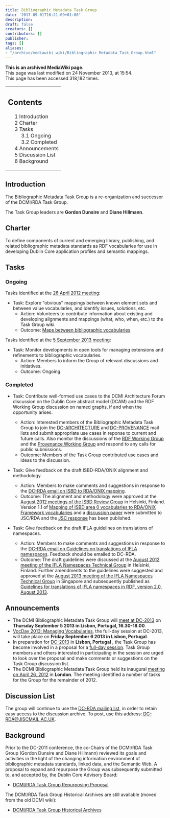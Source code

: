 ```yaml
---
title: Bibliographic Metadata Task Group
date: '2017-09-01T16:21:09+01:00'
description: 
draft: false
creators: []
contributors: []
publisher: 
tags: []
aliases:
- "/archive/mediawiki_wiki/Bibliographic_Metadata_Task_Group.html"
---
```


 **This is an archived MediaWiki page.**  
This page was last modified on 24 November 2013, at 15:54.  
This page has been accessed 318,182 times.

<table id="toc" class="toc">
  <tr>
    <td>
      <div id="toctitle">
        <h2>Contents</h2>
      </div>
      <ul>
        <li class="toclevel-1 tocsection-1"><a href="#Introduction"><span class="tocnumber">1</span> <span class="toctext">Introduction</span></a></li>
        <li class="toclevel-1 tocsection-2"><a href="#Charter"><span class="tocnumber">2</span> <span class="toctext">Charter</span></a></li>
        <li class="toclevel-1 tocsection-3">
          <a href="#Tasks"><span class="tocnumber">3</span> <span class="toctext">Tasks</span></a>
          <ul>
            <li class="toclevel-2 tocsection-4"><a href="#Ongoing"><span class="tocnumber">3.1</span> <span class="toctext">Ongoing</span></a></li>
            <li class="toclevel-2 tocsection-5"><a href="#Completed"><span class="tocnumber">3.2</span> <span class="toctext">Completed</span></a></li>
          </ul>
        </li>
        <li class="toclevel-1 tocsection-6"><a href="#Announcements"><span class="tocnumber">4</span> <span class="toctext">Announcements</span></a></li>
        <li class="toclevel-1 tocsection-7"><a href="#Discussion_List"><span class="tocnumber">5</span> <span class="toctext">Discussion List</span></a></li>
        <li class="toclevel-1 tocsection-8"><a href="#Background"><span class="tocnumber">6</span> <span class="toctext">Background</span></a></li>
      </ul>
    </td>
  </tr>
</table>

## Introduction 

The Bibliographic Metadata Task Group is a re-organization and successor of the DCMI/RDA Task Group.

The Task Group leaders are **Gordon Dunsire** and **Diane Hillmann**.

## Charter 

To define components of current and emerging library, publishing, and related bibliographic metadata standards as RDF vocabularies for use in developing Dublin Core application profiles and semantic mappings.

## Tasks 

### Ongoing 

Tasks identified at the [26 April 2012 meeting](/archive/mediawiki_wiki/BMTG_meeting_26_Apr_2012 "BMTG meeting 26 Apr 2012"):

- Task: Explore "obvious" mappings between known element sets and between value vocabularies, and identify issues, solutions, etc.
  - Action: Volunteers to contribute information about existing and developing alignments and mappings (what, who, when, etc.) to the Task Group wiki.
  - Outcome: [Maps between bibliographic vocabularies](/archive/mediawiki_wiki/Maps_between_bibliographic_vocabularies "Maps between bibliographic vocabularies")

Tasks identified at the [5 September 2013 meeting](/archive/mediawiki_wiki/BMTG_meeting_5_Sep_2013 "BMTG meeting 5 Sep 2013"):

- Task: Monitor developments in open tools for managing extensions and refinements to bibliographic vocabularies.
  - Action: Members to inform the Group of relevant discussions and initiatives.
  - Outcome: Ongoing.

### Completed 

- Task: Contribute well-formed use cases to the DCMI Architecture Forum discussion on the Dublin Core abstract model (DCAM) and the RDF Working Group discussion on named graphs, if and when the opportunity arises.
  - Action: Interested members of the Bibliographic Metadata Task Group to join the [DC-ARCHITECTURE](https://www.jiscmail.ac.uk/cgi-bin/webadmin?A0=DC-ARCHITECTURE) and [DC-PROVENANCE](https://www.jiscmail.ac.uk/cgi-bin/webadmin?A0=dc-provenance) mail lists and submit appropriate use cases in reponse to current and future calls. Also monitor the discussions of the [RDF Working Group](http://www.w3.org/2011/rdf-wg/wiki/Main_Page) and the [Provenance Working Group](http://www.w3.org/2011/prov/wiki/Main_Page) and respond to any calls for public submissions.
  - Outcome: Members of the Task Group contributed use cases and ideas to the discussion.

- Task: Give feedback on the draft ISBD-RDA/ONIX alignment and methodology.
  - Action: Members to make comments and suggestions in response to the [DC-RDA email on ISBD to RDA/ONIX mapping](https://www.jiscmail.ac.uk/cgi-bin/webadmin?A2=ind1204&L=dc-rda&P=716). 
  - Outcome: The alignment and methodology were approved at the [August 2012 meetings of the ISBD Review Group](http://www.ifla.org/files/assets/cataloguing/isbdrg/meeting_2012.pdf) in Helsinki, Finland. Version 1.1 of [Mapping of ISBD area 0 vocabularies to RDA/ONIX Framework vocabularies](http://www.rda-jsc.org/docs/6JSC-ISBD-Discussion-2-Mapping.pdf) and a [discussion paper](http://www.rda-jsc.org/docs/6JSC-ISBD-Discussion-2.pdf) were submitted to JSC/RDA and the [JSC response](http://www.rda-jsc.org/docs/6JSC-ISBD-Discussion-1-and-2-JSC-response.pdf) has been published.

- Task: Give feedback on the draft IFLA guidelines on translations of namespaces.
  - Action: Members to make comments and suggestions in response to the [DC-RDA email on Guidelines on translations of IFLA namespaces](https://www.jiscmail.ac.uk/cgi-bin/webadmin?A2=ind1204&L=dc-rda&P=5240). Feedback should be emailed to DC-RDA. 
  - Outcome: The draft guidelines were discussed at the [August 2012 meeting of the IFLA Namespaces Technical Group](http://www.ifla.org/files/assets/classification-and-indexing/namespaces/namespaces-tg-meeting-2012.pdf) in Helsinki, Finland. Further amendments to the guidelines were suggested and approved at the [August 2013 meeting of the IFLA Namespaces Technical Group](http://www.ifla.org/files/assets/classification-and-indexing/namespaces/namespaces-tg-meeting-2013.pdf) in Singapore and subsequently published as [Guidelines for translations of IFLA namespaces in RDF, version 2.0, August 2013](http://www.ifla.org/files/assets/classification-and-indexing/namespaces/iflanamespacetranslationguidelines2_0.docx).

## Announcements 

- The DCMI Bibliographic Metadata Task Group will [meet at DC-2013](/archive/mediawiki_wiki/BMTG_meeting_5_Sep_2013 "BMTG meeting 5 Sep 2013") on **Thursday September 5 2013 in Lisbon, Portugal, 16.30-18.00**.
- [VocDay 2013: Managing Vocabularies](http://dcevents.dublincore.org/IntConf/index/pages/view/vocDay), the full-day session at DC-2013, will take place on **Friday September 6 2013 in Lisbon, Portugal**. 
- In preparation for [DC-2013](http://dcevents.dublincore.org/index.php/IntConf/dc-2013) in **Lisbon, Portugal** , the Task Group has become involved in a proposal for a [full-day session](/archive/mediawiki_wiki/Proposal_for_a_full-day_session_in_Lisbon "Proposal for a full-day session in Lisbon"). Task Group members and others interested in participating in the session are urged to look over the proposal and make comments or suggestions on the Task Group discussion list. 
- The DCMI Bibliographic Metadata Task Group held its inaugural [meeting on April 26, 2012](/archive/mediawiki_wiki/BMTG_meeting_26_Apr_2012 "BMTG meeting 26 Apr 2012") in **London**. The meeting identified a number of tasks for the Group for the remainder of 2012.

## Discussion List 

The group will continue to use the [DC-RDA mailing list](http://www.jiscmail.ac.uk/lists/dc-rda.html), in order to retain easy access to the discussion archive. To post, use this address: DC-RDA@JISCMAIL.AC.UK.

## Background 

Prior to the DC-2011 conference, the co-Chairs of the DCMI/RDA Task Group (Gordon Dunsire and Diane Hillmann) reviewed its goals and activities in the light of the changing information environment of bibliographic metadata standards, linked data, and the Semantic Web. A proposal to expand and repurpose the Group was subsequently submitted to, and accepted by, the Dublin Core Advisory Board:

- [DCMI/RDA Task Group Repurposing Proposal](/archive/mediawiki_wiki/DCMI/RDA_Task_Group_Repurposing_Proposal "DCMI/RDA Task Group Repurposing Proposal")

The DCMI/RDA Task Group Historical Archives are still available (moved from the old DCMI wiki):

- [DCMI/RDA Task Group Historical Archives](/archive/mediawiki_wiki/DCMI/RDA_Task_Group_Historical_Archives "DCMI/RDA Task Group Historical Archives")

